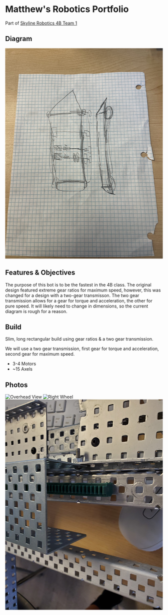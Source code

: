 # Matthew's Robotics Portfolio

Part of [Skyline Robotics 4B Team 1](https://github.com/Who-Am-Idk/4BRoboticsTeam1/tree/main)

## Diagram

![Diagram](https://github.com/Who-Am-Idk/RoboticsPortfolio4B/blob/main/images/Diagram.jpg?raw=true)

## Features & Objectives

The purpose of this bot is to be the fastest in the 4B class. The original design featured extreme gear ratios for maximum speed, however, this was changed for a design with a two-gear transmisson. The two gear transmission allows for a gear for torque and acceleration, the other for pure speed. It will likely need to change in dimensions, so the current diagram is rough for a reason.

## Build
Slim, long rectangular build using gear ratios & a two gear transmission.

We will use a two gear transmission, first gear for torque and acceleration, second gear for maximum speed.

* 3-4 Motors
* ~15 Axels

## Photos

![Overhead View](https://github.com/Who-Am-Idk/RoboticsPortfolio4B/blob/main/images/bot1.jpg?raw=true)
![Right Wheel](https://github.com/Who-Am-Idk/RoboticsPortfolio4B/blob/main/images/bot2.jpg?raw=true)
![Rack & Pinion Empty](https://github.com/Who-Am-Idk/RoboticsPortfolio4B/blob/main/images/bot3.jpg?raw=true)
